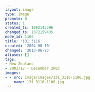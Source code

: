 ```yaml
---
layout: image
type: image
promote: 0
status: 1
created_ts: 1092143596
changed_ts: 1372159435
node_id: 1106
title: '131_3116'
created: '2004-08-10'
changed: '2013-06-25'
aliases: []
tags:
- New Zealand
- 2003/12 - December 2003
images:
- - src: image/images/131_3116-1106.jpg
    name: 131_3116-1106.jpg
---
```


